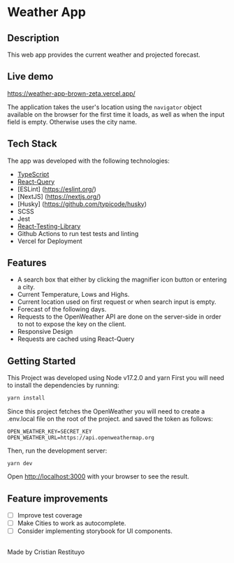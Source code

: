 # Weather App


## Description

This web app  provides the current weather and projected forecast.

## Live demo
https://weather-app-brown-zeta.vercel.app/


The application takes the user's location using the `navigator` object available on the browser for the first time it loads, as well as when the input field is empty. Otherwise uses the city name.

## Tech Stack

The app was developed with the following technologies:

- [TypeScript](https://www.typescriptlang.org/)
- [React-Query](https://react-query-v3.tanstack.com/)
- [ESLint] (https://eslint.org/)
- [NextJS] (https://nextjs.org/) 
- [Husky] (https://github.com/typicode/husky) 
- SCSS
- Jest
- [React-Testing-Library](https://testing-library.com/docs/react-testing-library/intro/)
- Github Actions to run test tests and linting
- Vercel for Deployment

## Features

- A search box that either by clicking the magnifier icon button or entering a city.
- Current Temperature, Lows and Highs.
- Current location used on first request or when search input is empty.
- Forecast of the following days.
- Requests to the OpenWeather API are done on the server-side in order to not to expose the key on the client.
- Responsive Design 
- Requests are cached using React-Query


## Getting Started

This Project was developed using Node v17.2.0 and yarn First you will need to install the dependencies by running:


```bash
yarn install
```

Since this project fetches the OpenWeather you will need to create a .env.local file on the root of the project. and saved the token as follows:

```
OPEN_WEATHER_KEY=SECRET_KEY
OPEN_WEATHER_URL=https://api.openweathermap.org
```

Then, run the development server:

```
yarn dev
````

Open [http://localhost:3000](http://localhost:3000) with your browser to see the result.


## Feature improvements

- [ ] Improve test coverage
- [ ] Make Cities to work as autocomplete.
- [ ] Consider implementing storybook for UI components.
##
Made by Cristian Restituyo
